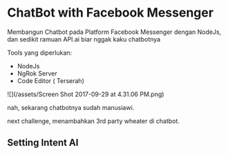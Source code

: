 # ChatBot with Facebook Messenger

Membangun Chatbot pada Platform Facebook Messenger dengan NodeJs, dan sedikit ramuan API.ai biar nggak kaku chatbotnya

Tools yang diperlukan:

* NodeJs
* NgRok Server
* Code Editor \( Terserah\)

![](/assets/Screen Shot 2017-09-29 at 4.31.06 PM.png)

nah, sekarang chatbotnya sudah manusiawi.

next challenge, menambahkan 3rd party wheater di chatbot.

## Setting Intent AI





